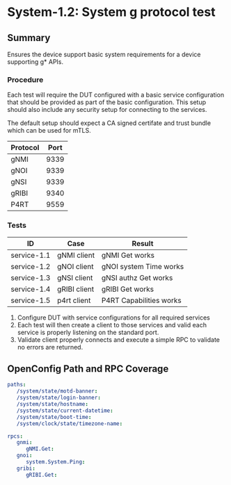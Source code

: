 # System-1.2: System g protocol test

## Summary

Ensures the device support basic system requirements for a device supporting g* APIs.

### Procedure

Each test will require the DUT configured with a basic service configuration that
should be provided as part of the basic configuration.  This setup should also include
any security setup for connecting to the services.

The default setup should expect a CA signed certifate and trust bundle which can be
used for mTLS.

| Protocol  | Port  |
| --------- | ----- |
| gNMI      | 9339  |
| gNOI      | 9339  |
| gNSI      | 9339  |
| gRIBI     | 9340  |
| P4RT      | 9559  |

### Tests

| ID          | Case         | Result          |
| ----------- | ------------ | --------------- |
| service-1.1 | gNMI client  | gNMI Get works  |
| service-1.2 | gNOI client  | gNOI system Time works |
| service-1.3 | gNSI client  | gNSI authz Get works |
| service-1.4 | gRIBI client | gRIBI Get works |
| service-1.5 | p4rt client  | P4RT Capabilities works |

1. Configure DUT with service configurations for all required services
2. Each test will then create a client to those services and valid each service is properly
   listening on the standard port.
3. Validate client properly connects and execute a simple RPC to validate no errors are returned.

## OpenConfig Path and RPC Coverage

```yaml
paths:
   /system/state/motd-banner:
   /system/state/login-banner:
   /system/state/hostname:
   /system/state/current-datetime:
   /system/state/boot-time:
   /system/clock/state/timezone-name:

rpcs:
   gnmi:
      gNMI.Get:
   gnoi:
      system.System.Ping:
   gribi:
      gRIBI.Get:
```

